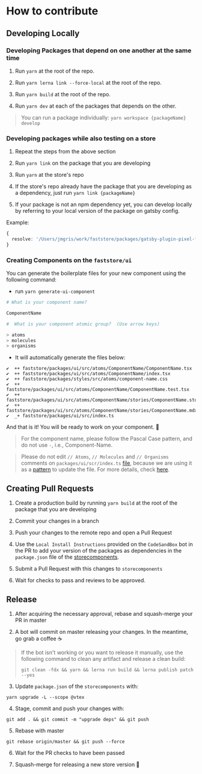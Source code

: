 # How to contribute

## Developing Locally

### Developing Packages that depend on one another at the same time

1. Run `yarn` at the root of the repo.

2. Run `yarn lerna link --force-local` at the root of the repo.

3. Run `yarn build` at the root of the repo.

4. Run `yarn dev` at each of the packages that depends on the other.

> You can run a package individually: `yarn workspace {packageName} develop`

### Developing packages while also testing on a store

1. Repeat the steps from the above section

2. Run `yarn link` on the package that you are developing

3. Run `yarn` at the store's repo

4. If the store's repo already have the package that you are developing as a dependency, just run `yarn link {packageName}`

5. If your package is not an npm dependency yet, you can develop locally by referring to your local version of the package on gatsby config.

Example:

```ts
{
  resolve: '/Users/jmgris/work/faststore/packages/gatsby-plugin-pixel-facebook'
}
```

### Creating Components on the `faststore/ui`

You can generate the boilerplate files for your new component using the following command:

- run `yarn generate-ui-component`

```bash
# What is your component name?

ComponentName

#  What is your component atomic group?  (Use arrow keys)

> atoms
> molecules
> organisms
```

- It will automatically generate the files below:

```
✔  ++ faststore/packages/ui/src/atoms/ComponentName/ComponentName.tsx
✔  ++ faststore/packages/ui/src/atoms/ComponentName/index.tsx
✔  ++ faststore/packages/styles/src/atoms/component-name.css
✔  ++ faststore/packages/ui/src/atoms/ComponentName/ComponentName.test.tsx
✔  ++ faststore/packages/ui/src/atoms/ComponentName/stories/ComponentName.stories.tsx
✔  ++ faststore/packages/ui/src/atoms/ComponentName/stories/ComponentName.mdx
✔  _+ faststore/packages/ui/src/index.ts
```

And that is it! You will be ready to work on your component. 🎉

> For the component name, please follow the Pascal Case pattern, and do not use `-`, i.e., Component-Name.

> Please do not edit `// Atoms`, `// Molecules` and `// Organisms` comments on `packages/ui/scr/index.ts` [file](https://github.com/vtex/faststore/blob/b1badead35dc43b41f25480a66f4e81cc9a8e22a/packages/ui/src/index.ts), because we are using it as a [pattern](https://github.com/vtex/faststore/blob/443cbd117e34ea1702a2994ca4ad0b2733f17189/generators/plopfile.ts#L62) to update the file. For more details, check [here](https://github.com/vtex/faststore/pull/1039).

## Creating Pull Requests

1. Create a production build by running `yarn build` at the root of the package that you are developing

2. Commit your changes in a branch

3. Push your changes to the remote repo and open a Pull Request

4. Use the `Local Install Instructions` provided on the `CodeSandBox` bot in the PR to add your version of the packages as dependencies in the `package.json` file of the [storecomponents](https://github.com/vtex-sites/storecomponents.store).

5. Submit a Pull Request with this changes to `storecomponents`

6. Wait for checks to pass and reviews to be approved.

## Release

1. After acquiring the necessary approval, rebase and squash-merge your PR in master

2. A bot will commit on master releasing your changes. In the meantime, go grab a coffee ☕

> If the bot isn't working or you want to release it manually, use the following command to clean any artifact and release a clean build:
>
> `git clean -fdx && yarn && lerna run build && lerna publish patch --yes`

3. Update `package.json` of the `storecomponents` with:

```
yarn upgrade -L --scope @vtex
```

4. Stage, commit and push your changes with:

```
git add . && git commit -m "upgrade deps" && git push
```

5. Rebase with master

```
git rebase origin/master && git push --force
```

6. Wait for the PR checks to have been passed

7. Squash-merge for releasing a new store version 🎉
